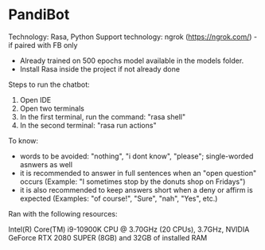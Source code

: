 # PandiBot

Technology: Rasa, Python
Support technology: ngrok (https://ngrok.com/) - if paired with FB only

- Already trained on 500 epochs model available in the models folder.
- Install Rasa inside the project if not already done

Steps to run the chatbot:
1. Open IDE
2. Open two terminals
3. In the first terminal, run the command: "rasa shell"
4. In the second terminal: "rasa run actions"

To know:
- words to be avoided: "nothing", "i dont know", "please"; single-worded asnwers as well
- it is recommended to answer in full sentences when an "open question" occurs (Example: "I sometimes stop by the donuts shop on Fridays")
- it is also recommended to keep answers short when a deny or affirm is expected (Examples: "of course!", "Sure", "nah", "Yes", etc.)

Ran with the following resources:

Intel(R) Core(TM) i9-10900K CPU @ 3.70GHz (20 CPUs), 3.7GHz,
NVIDIA GeForce RTX 2080 SUPER (8GB) and 32GB of installed RAM
